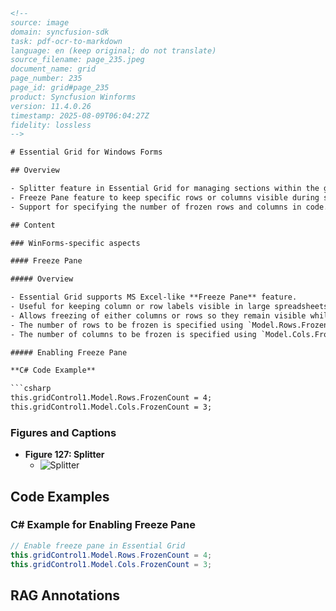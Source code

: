 ```html
<!-- 
source: image
domain: syncfusion-sdk
task: pdf-ocr-to-markdown
language: en (keep original; do not translate)
source_filename: page_235.jpeg
document_name: grid
page_number: 235
page_id: grid#page_235
product: Syncfusion Winforms
version: 11.4.0.26
timestamp: 2025-08-09T06:04:27Z
fidelity: lossless
-->

# Essential Grid for Windows Forms

## Overview

- Splitter feature in Essential Grid for managing sections within the grid.
- Freeze Pane feature to keep specific rows or columns visible during scrolling.
- Support for specifying the number of frozen rows and columns in code.

## Content

### WinForms-specific aspects

#### Freeze Pane

##### Overview

- Essential Grid supports MS Excel-like **Freeze Pane** feature.
- Useful for keeping column or row labels visible in large spreadsheets.
- Allows freezing of either columns or rows so they remain visible while scrolling.
- The number of rows to be frozen is specified using `Model.Rows.FrozenCount`.
- The number of columns to be frozen is specified using `Model.Cols.FrozenCount`.

##### Enabling Freeze Pane

**C# Code Example**

```csharp
this.gridControl1.Model.Rows.FrozenCount = 4;
this.gridControl1.Model.Cols.FrozenCount = 3;
```

### Figures and Captions

- **Figure 127: Splitter**
  - ![Splitter](image.png)

## Code Examples

### C# Example for Enabling Freeze Pane

```csharp
// Enable freeze pane in Essential Grid
this.gridControl1.Model.Rows.FrozenCount = 4;
this.gridControl1.Model.Cols.FrozenCount = 3;
```

## RAG Annotations

<!-- tags: [Essential Grid, Windows Forms, Splitter, Freeze Pane, C#] keywords: [Freeze Pane, Model.Rows.FrozenCount, Model.Cols.FrozenCount, Splitter, Windows Forms, Essential Grid, gridControl1] -->
```